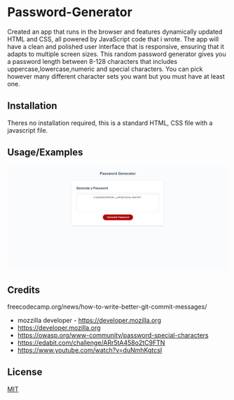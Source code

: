 
# Password-Generator 
Created an app that runs in the browser and features dynamically updated HTML and CSS, all powered by JavaScript code that i wrote. The app will have a clean and polished user interface that is responsive, ensuring that it adapts to multiple screen sizes. This random password generator gives you a password length between 8-128 characters that includes uppercase,lowercase,numeric and special characters. You can pick however many different character sets you want but you must have at least one.





## Installation

Theres no installation required, this is a standard HTML, CSS file with a javascript file.

    
## Usage/Examples

![alt text](./assets/images/screencapture-file-C-Users-Yusuf-OneDrive-Desktop-class-Challenges-Password-Generator-Password-Generator-index-html-2023-10-31-22_35_54.png) 



## Credits

freecodecamp.org/news/how-to-write-better-git-commit-messages/
- mozzilla developer - https://developer.mozilla.org
- https://developer.mozilla.org
- https://owasp.org/www-community/password-special-characters
- https://edabit.com/challenge/ARr5tA458o2tC9FTN
- https://www.youtube.com/watch?v=duNmhKgtcsI
## License

[MIT](https://choosealicense.com/licenses/mit/)



